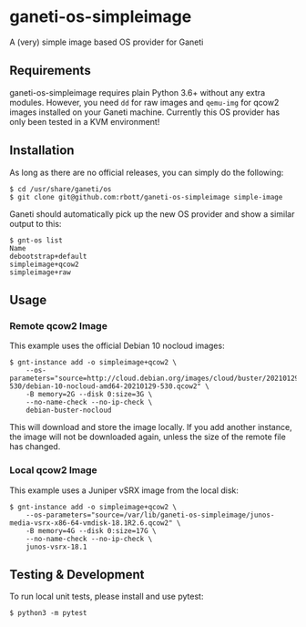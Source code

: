 # ganeti-os-simpleimage

A (very) simple image based OS provider for Ganeti

## Requirements

ganeti-os-simpleimage requires plain Python 3.6+ without any extra modules. However, you need `dd` for raw images and `qemu-img` for qcow2 images installed on your Ganeti machine. Currently this OS provider has only been tested in a KVM environment!

## Installation

As long as there are no official releases, you can simply do the following:

```shell
$ cd /usr/share/ganeti/os
$ git clone git@github.com:rbott/ganeti-os-simpleimage simple-image
```

Ganeti should automatically pick up the new OS provider and show a similar output to this:
```shell
$ gnt-os list
Name                       
debootstrap+default
simpleimage+qcow2
simpleimage+raw
```

## Usage

### Remote qcow2 Image

This example uses the official Debian 10 nocloud images:

```shell
$ gnt-instance add -o simpleimage+qcow2 \
    --os-parameters="source=http://cloud.debian.org/images/cloud/buster/20210129-530/debian-10-nocloud-amd64-20210129-530.qcow2" \
    -B memory=2G --disk 0:size=3G \
    --no-name-check --no-ip-check \
    debian-buster-nocloud
```

This will download and store the image locally. If you add another instance, the image will not be downloaded again, unless the size of the remote file has changed.

### Local qcow2 Image

This example uses a Juniper vSRX image from the local disk:

```shell
$ gnt-instance add -o simpleimage+qcow2 \
    --os-parameters="source=/var/lib/ganeti-os-simpleimage/junos-media-vsrx-x86-64-vmdisk-18.1R2.6.qcow2" \
    -B memory=4G --disk 0:size=17G \
    --no-name-check --no-ip-check \
    junos-vsrx-18.1
```

## Testing & Development

To run local unit tests, please install and use pytest:
```shell
$ python3 -m pytest
```
